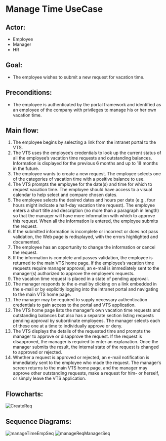 # Manage Time UseCase
## Actor: 
- Employee
- Manager
- HR
## Goal: 
- The employee wishes to submit a new request for vacation time.
## Preconditions: 
- The employee is authenticated by the portal framework and identified as an employee of the company with privileges to manage his or her own vacation time.
## Main flow:
1. The employee begins by selecting a link from the intranet portal to the VTS.
2. The VTS uses the employee’s credentials to look up the current status of all the employee’s vacation time requests and outstanding balances. Information is displayed for the previous 6 months and up to 18 months in the future.
3. The employee wants to create a new request. The employee selects
one of the categories of vacation time with a positive balance to use.
4. The VTS prompts the employee for the date(s) and time for which to request vacation time. The employee should have access to a visual calendar to help select and compare chosen dates.
5. The employee selects the desired dates and hours per date (e.g., four hours might indicate a half-day vacation time request). The employee enters a short title and description (no more than a paragraph in length) so that the manager will have more information with which to approve this request. When all the information is entered, the employee submits the request.
6. If the submitted information is incomplete or incorrect or does not pass validation, the Web page is redisplayed, with the errors highlighted and documented.
7. The employee has an opportunity to change the information or cancel the request.
8. If the information is complete and passes validation, the employee is returned to the main VTS home page. If the employee’s vacation time requests require manager approval, an e-mail is immediately sent to the manager(s) authorized to approve the employee’s requests.
9. The vacation time request is placed in a state of pending approval.
10. The manager responds to the e-mail by clicking on a link embedded in the e-mail or by explicitly logging into the intranet portal and navigating to the main VTS home page.
11. The manager may be required to supply necessary authentication credentials to gain access to the portal and VTS application.
12. The VTS home page lists the manager’s own vacation time requests and outstanding balances but also has a separate section listing requests pending approval by subordinate employees. The manager selects each of these one at a time to individually approve or deny.
13. The VTS displays the details of the requested time and prompts the manager to approve or disapprove the request. If the request is disapproved, the manager is required to enter an explanation. Once the manager submits the result, the internal state of the request is changed to approved or rejected.
14. Whether a request is approved or rejected, an e-mail notification is immediately sent to the employee who made the request. The manager’s screen returns to the main VTS home page, and the manager may approve other outstanding requests, make a request for him- or herself, or simply leave the VTS application.

## Flowcharts:
![CreateReq](https://github.com/AbdoAyman753/VTS/assets/49798366/cac98bec-5fb8-40c3-9546-42e14470d682)
## Sequence Diagrams:
![manageTimeEmpSeq](https://github.com/AbdoAyman753/VTS/assets/49798366/930f09cf-1586-4719-8777-7df63f456a11)
![manageReqManagerSeq](https://github.com/AbdoAyman753/VTS/assets/49798366/862ae651-9e85-40dc-8f19-cc70dd41e31f)
